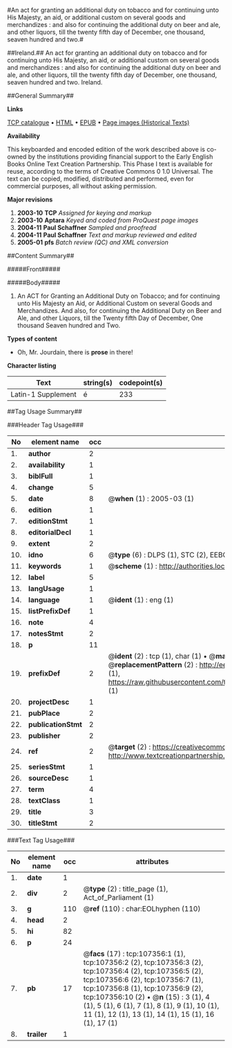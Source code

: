#An act for granting an additional duty on tobacco and for continuing unto His Majesty, an aid, or additional custom on several goods and merchandizes : and also for continuing the additional duty on beer and ale, and other liquors, till the twenty fifth day of December, one thousand, seaven hundred and two.#

##Ireland.##
An act for granting an additional duty on tobacco and for continuing unto His Majesty, an aid, or additional custom on several goods and merchandizes : and also for continuing the additional duty on beer and ale, and other liquors, till the twenty fifth day of December, one thousand, seaven hundred and two.
Ireland.

##General Summary##

**Links**

[TCP catalogue](http://www.ota.ox.ac.uk/tcp/)  • 
[HTML](http://tei.it.ox.ac.uk/tcp/Texts-HTML/free/A45/A45969.html)  • 
[EPUB](http://tei.it.ox.ac.uk/tcp/Texts-EPUB/free/A45/A45969.epub) • 
[Page images (Historical Texts)](https://data.historicaltexts.jisc.ac.uk/view?pubId=eebo-18367633e&pageId=eebo-18367633e-107356-1)

**Availability**

This keyboarded and encoded edition of the
	       work described above is co-owned by the institutions
	       providing financial support to the Early English Books
	       Online Text Creation Partnership. This Phase I text is
	       available for reuse, according to the terms of Creative
	       Commons 0 1.0 Universal. The text can be copied,
	       modified, distributed and performed, even for
	       commercial purposes, all without asking permission.

**Major revisions**

1. __2003-10__ __TCP__ *Assigned for keying and markup*
1. __2003-10__ __Aptara__ *Keyed and coded from ProQuest page images*
1. __2004-11__ __Paul Schaffner__ *Sampled and proofread*
1. __2004-11__ __Paul Schaffner__ *Text and markup reviewed and edited*
1. __2005-01__ __pfs__ *Batch review (QC) and XML conversion*

##Content Summary##

#####Front#####

#####Body#####

1. An ACT for Granting an Additional
Duty on Tobacco; and for continuing unto
His Majesty an Aid, or Additional Custom on several
Goods and Merchandizes. And also, for
continuing the Additional Duty on Beer and Ale,
and other Liquors, till the Twenty fifth Day of
December, One thousand Seaven hundred and Two.

**Types of content**

  * Oh, Mr. Jourdain, there is **prose** in there!

**Character listing**


|Text|string(s)|codepoint(s)|
|---|---|---|
|Latin-1 Supplement|é|233|

##Tag Usage Summary##

###Header Tag Usage###

|No|element name|occ|attributes|
|---|---|---|---|
|1.|__author__|2||
|2.|__availability__|1||
|3.|__biblFull__|1||
|4.|__change__|5||
|5.|__date__|8| @__when__ (1) : 2005-03 (1)|
|6.|__edition__|1||
|7.|__editionStmt__|1||
|8.|__editorialDecl__|1||
|9.|__extent__|2||
|10.|__idno__|6| @__type__ (6) : DLPS (1), STC (2), EEBO-CITATION (1), OCLC (1), VID (1)|
|11.|__keywords__|1| @__scheme__ (1) : http://authorities.loc.gov/ (1)|
|12.|__label__|5||
|13.|__langUsage__|1||
|14.|__language__|1| @__ident__ (1) : eng (1)|
|15.|__listPrefixDef__|1||
|16.|__note__|4||
|17.|__notesStmt__|2||
|18.|__p__|11||
|19.|__prefixDef__|2| @__ident__ (2) : tcp (1), char (1)  •  @__matchPattern__ (2) : ([0-9\-]+):([0-9IVX]+) (1), (.+) (1)  •  @__replacementPattern__ (2) : http://eebo.chadwyck.com/downloadtiff?vid=$1&page=$2 (1), https://raw.githubusercontent.com/textcreationpartnership/Texts/master/tcpchars.xml#$1 (1)|
|20.|__projectDesc__|1||
|21.|__pubPlace__|2||
|22.|__publicationStmt__|2||
|23.|__publisher__|2||
|24.|__ref__|2| @__target__ (2) : https://creativecommons.org/publicdomain/zero/1.0/ (1), http://www.textcreationpartnership.org/docs/. (1)|
|25.|__seriesStmt__|1||
|26.|__sourceDesc__|1||
|27.|__term__|4||
|28.|__textClass__|1||
|29.|__title__|3||
|30.|__titleStmt__|2||


###Text Tag Usage###

|No|element name|occ|attributes|
|---|---|---|---|
|1.|__date__|1||
|2.|__div__|2| @__type__ (2) : title_page (1), Act_of_Parliament (1)|
|3.|__g__|110| @__ref__ (110) : char:EOLhyphen (110)|
|4.|__head__|2||
|5.|__hi__|82||
|6.|__p__|24||
|7.|__pb__|17| @__facs__ (17) : tcp:107356:1 (1), tcp:107356:2 (2), tcp:107356:3 (2), tcp:107356:4 (2), tcp:107356:5 (2), tcp:107356:6 (2), tcp:107356:7 (1), tcp:107356:8 (1), tcp:107356:9 (2), tcp:107356:10 (2)  •  @__n__ (15) : 3 (1), 4 (1), 5 (1), 6 (1), 7 (1), 8 (1), 9 (1), 10 (1), 11 (1), 12 (1), 13 (1), 14 (1), 15 (1), 16 (1), 17 (1)|
|8.|__trailer__|1||
